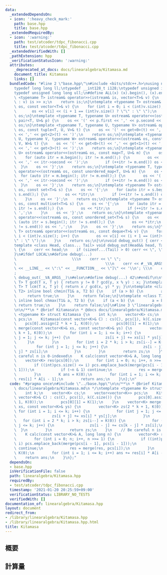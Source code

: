 ```yaml
---
data:
  _extendedDependsOn:
  - icon: ':heavy_check_mark:'
    path: base.hpp
    title: base.hpp
  _extendedRequiredBy:
  - icon: ':warning:'
    path: test/atcoder/tdpc_fibonacci.cpp
    title: test/atcoder/tdpc_fibonacci.cpp
  _extendedVerifiedWith: []
  _pathExtension: hpp
  _verificationStatusIcon: ':warning:'
  attributes:
    _deprecated_at_docs: docs/linearalgebra/Kitamasa.md
    document_title: Kitamasa
    links: []
  bundledCode: "#line 2 \"base.hpp\"\n#include <bits/stdc++.h>\nusing namespace std;\n\
    typedef long long ll;\ntypedef __int128_t i128;\ntypedef unsigned int uint;\n\
    typedef unsigned long long ull;\n#define ALL(x) (x).begin(), (x).end()\n\ntemplate\
    \ <typename T> istream& operator>>(istream& is, vector<T>& v) {\n    for (T& x\
    \ : v) is >> x;\n    return is;\n}\ntemplate <typename T> ostream& operator<<(ostream&\
    \ os, const vector<T>& v) {\n    for (int i = 0; i < (int)v.size(); i++) {\n \
    \       os << v[i] << (i + 1 == (int)v.size() ? \"\" : \" \");\n    }\n    return\
    \ os;\n}\ntemplate <typename T, typename U> ostream& operator<<(ostream& os, const\
    \ pair<T, U>& p) {\n    os << '(' << p.first << ',' << p.second << ')';\n    return\
    \ os;\n}\ntemplate <typename T, typename U, typename V> ostream& operator<<(ostream&\
    \ os, const tuple<T, U, V>& t) {\n    os << '(' << get<0>(t) << ',' << get<1>(t)\
    \ << ',' << get<2>(t) << ')';\n    return os;\n}\ntemplate <typename T, typename\
    \ U, typename V, typename W> ostream& operator<<(ostream& os, const tuple<T, U,\
    \ V, W>& t) {\n    os << '(' << get<0>(t) << ',' << get<1>(t) << ',' << get<2>(t)\
    \ << ',' << get<3>(t) << ')';\n    return os;\n}\ntemplate <typename T, typename\
    \ U> ostream& operator<<(ostream& os, const map<T, U>& m) {\n    os << '{';\n\
    \    for (auto itr = m.begin(); itr != m.end();) {\n        os << '(' << itr->first\
    \ << ',' << itr->second << ')';\n        if (++itr != m.end()) os << ',';\n  \
    \  }\n    os << '}';\n    return os;\n}\ntemplate <typename T, typename U> ostream&\
    \ operator<<(ostream& os, const unordered_map<T, U>& m) {\n    os << '{';\n  \
    \  for (auto itr = m.begin(); itr != m.end();) {\n        os << '(' << itr->first\
    \ << ',' << itr->second << ')';\n        if (++itr != m.end()) os << ',';\n  \
    \  }\n    os << '}';\n    return os;\n}\ntemplate <typename T> ostream& operator<<(ostream&\
    \ os, const set<T>& s) {\n    os << '{';\n    for (auto itr = s.begin(); itr !=\
    \ s.end();) {\n        os << *itr;\n        if (++itr != s.end()) os << ',';\n\
    \    }\n    os << '}';\n    return os;\n}\ntemplate <typename T> ostream& operator<<(ostream&\
    \ os, const multiset<T>& s) {\n    os << '{';\n    for (auto itr = s.begin();\
    \ itr != s.end();) {\n        os << *itr;\n        if (++itr != s.end()) os <<\
    \ ',';\n    }\n    os << '}';\n    return os;\n}\ntemplate <typename T> ostream&\
    \ operator<<(ostream& os, const unordered_set<T>& s) {\n    os << '{';\n    for\
    \ (auto itr = s.begin(); itr != s.end();) {\n        os << *itr;\n        if (++itr\
    \ != s.end()) os << ',';\n    }\n    os << '}';\n    return os;\n}\ntemplate <typename\
    \ T> ostream& operator<<(ostream& os, const deque<T>& v) {\n    for (int i = 0;\
    \ i < (int)v.size(); i++) {\n        os << v[i] << (i + 1 == (int)v.size() ? \"\
    \" : \" \");\n    }\n    return os;\n}\n\nvoid debug_out() { cerr << '\\n'; }\n\
    template <class Head, class... Tail> void debug_out(Head&& head, Tail&&... tail)\
    \ {\n    cerr << head;\n    if (sizeof...(Tail) > 0) cerr << \", \";\n    debug_out(move(tail)...);\n\
    }\n#ifdef LOCAL\n#define debug(...)                                          \
    \                         \\\n    cerr << \" \";                             \
    \                                        \\\n    cerr << #__VA_ARGS__ << \" :[\"\
    \ << __LINE__ << \":\" << __FUNCTION__ << \"]\" << '\\n'; \\\n    cerr << \" \"\
    ;                                                                     \\\n   \
    \ debug_out(__VA_ARGS__)\n#else\n#define debug(...) 42\n#endif\n\ntemplate <typename\
    \ T> T gcd(T x, T y) { return y != 0 ? gcd(y, x % y) : x; }\ntemplate <typename\
    \ T> T lcm(T x, T y) { return x / gcd(x, y) * y; }\n\ntemplate <class T1, class\
    \ T2> inline bool chmin(T1& a, T2 b) {\n    if (a > b) {\n        a = b;\n   \
    \     return true;\n    }\n    return false;\n}\ntemplate <class T1, class T2>\
    \ inline bool chmax(T1& a, T2 b) {\n    if (a < b) {\n        a = b;\n       \
    \ return true;\n    }\n    return false;\n}\n#line 3 \"linearalgebra/Kitamasa.hpp\"\
    \n\n/**\n * @brief Kitamasa\n * @docs docs/linearalgebra/Kitamasa.md\n */\ntemplate\
    \ <typename K> struct Kitamasa {\n    int k;\n    vector<K> cs;\n    vector<vector<K>>\
    \ pcs;\n    Kitamasa(const vector<K>& C) : cs(C), pcs(1), k(C.size()) {\n    \
    \    pcs[0].assign(2 * k + 1, K(0));\n        pcs[0][1] = K(1);\n    }\n    vector<K>\
    \ merge(const vector<K>& xs, const vector<K>& ys) {\n        vector<K> zs(2 *\
    \ k + 1, K(0));\n        for (int i = 1; i <= k; i++) {\n            for (int\
    \ j = 1; j <= k; j++) {\n                zs[i + j] += xs[i] * ys[j];\n       \
    \     }\n        }\n        for (int i = 2 * k; i > k; zs[i--] = K(0)) {\n   \
    \         for (int j = 1; j <= k; j++) {\n                zs[i - j] += cs[k -\
    \ j] * zs[i];\n            }\n        }\n        return zs;\n    }\n    // Be\
    \ careful n is 0-indexed\n    K calc(const vector<K>& A, long long n) {\n    \
    \    vector<K> res(pcs[0]);\n        for (int i = 0; n; i++, n >>= 1) {\n    \
    \        if ((int)pcs.size() <= i) pcs.emplace_back(merge(pcs[i - 1], pcs[i -\
    \ 1]));\n            if (~n & 1) continue;\n            res = merge(res, pcs[i]);\n\
    \        }\n        K ans = K(0);\n        for (int i = 1; i <= k; i++) ans +=\
    \ res[i] * A[i - 1];\n        return ans;\n    }\n};\n"
  code: "#pragma once\n#include \"../base.hpp\"\n\n/**\n * @brief Kitamasa\n * @docs\
    \ docs/linearalgebra/Kitamasa.md\n */\ntemplate <typename K> struct Kitamasa {\n\
    \    int k;\n    vector<K> cs;\n    vector<vector<K>> pcs;\n    Kitamasa(const\
    \ vector<K>& C) : cs(C), pcs(1), k(C.size()) {\n        pcs[0].assign(2 * k +\
    \ 1, K(0));\n        pcs[0][1] = K(1);\n    }\n    vector<K> merge(const vector<K>&\
    \ xs, const vector<K>& ys) {\n        vector<K> zs(2 * k + 1, K(0));\n       \
    \ for (int i = 1; i <= k; i++) {\n            for (int j = 1; j <= k; j++) {\n\
    \                zs[i + j] += xs[i] * ys[j];\n            }\n        }\n     \
    \   for (int i = 2 * k; i > k; zs[i--] = K(0)) {\n            for (int j = 1;\
    \ j <= k; j++) {\n                zs[i - j] += cs[k - j] * zs[i];\n          \
    \  }\n        }\n        return zs;\n    }\n    // Be careful n is 0-indexed\n\
    \    K calc(const vector<K>& A, long long n) {\n        vector<K> res(pcs[0]);\n\
    \        for (int i = 0; n; i++, n >>= 1) {\n            if ((int)pcs.size() <=\
    \ i) pcs.emplace_back(merge(pcs[i - 1], pcs[i - 1]));\n            if (~n & 1)\
    \ continue;\n            res = merge(res, pcs[i]);\n        }\n        K ans =\
    \ K(0);\n        for (int i = 1; i <= k; i++) ans += res[i] * A[i - 1];\n    \
    \    return ans;\n    }\n};"
  dependsOn:
  - base.hpp
  isVerificationFile: false
  path: linearalgebra/Kitamasa.hpp
  requiredBy:
  - test/atcoder/tdpc_fibonacci.cpp
  timestamp: '2021-01-20 20:25:59+09:00'
  verificationStatus: LIBRARY_NO_TESTS
  verifiedWith: []
documentation_of: linearalgebra/Kitamasa.hpp
layout: document
redirect_from:
- /library/linearalgebra/Kitamasa.hpp
- /library/linearalgebra/Kitamasa.hpp.html
title: Kitamasa
---
```

## 概要

## 計算量